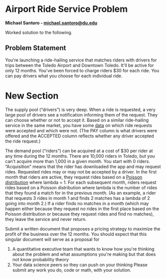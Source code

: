 

# Airport Ride Service Problem
**Michael Santoro - michael.santoro@du.edu**

Worked solution to the following.

## Problem Statement
You're launching a ride-hailing service that matches riders with drivers for trips between the Toledo Airport and Downtown Toledo. It'll be active for only 12 months. You've been forced to charge riders \$30 for each ride. You can pay drivers what you choose for each individual ride.
# New Section
The supply pool (“drivers”) is very deep. When a ride is requested, a very large pool of drivers see a notification informing them of the request. They can choose whether or not to accept it. Based on a similar ride-hailing service in the same market, you have some [data](https://docs.google.com/spreadsheets/d/1gEMVOCXvWBcoUsTnfgDazKdur09KvnUDKW_9BE_XOD0/edit#gid=2115831440) on which ride requests were accepted and which were not. (The PAY column is what drivers were offered and the ACCEPTED column reflects whether any driver accepted the ride request.)

The demand pool (“riders”) can be acquired at a cost of $30 per rider at any time during the 12 months. There are 10,000 riders in Toledo, but you can't acquire more than 1,000 in a given month. You start with 0 riders. “Acquisition” means that the rider has downloaded the app and may request rides. Requested rides may or may not be accepted by a driver. In the first month that riders are active, they request rides based on a [Poisson distribution](https://en.wikipedia.org/wiki/Poisson_distribution) where lambda = 1. For each subsequent month, riders request rides based on a Poisson distribution where lambda is the number of rides that they found a match for in the previous month. (As an example, a rider that requests 3 rides in month 1 and finds 2 matches has a lambda of 2 going into month 2.) If a rider finds no matches in a month (which may happen either because they request no rides in the first place based on the Poisson distribution or because they request rides and find no matches), they leave the service and never return.

Submit a written document that proposes a pricing strategy to maximize the profit of the business over the 12 months. You should expect that this singular document will serve as a proposal for
1. A quantitative executive team that wants to know how you're thinking about the problem and what assumptions you're making but that does not know probability theory
1. Your data science peers so they can push on your thinking
Please submit any work you do, code or math, with your solution.

